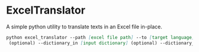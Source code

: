 # ExcelTranslator
A simple python utility to translate texts in an Excel file in-place.

```markdown
python excel_translator --path [excel file path] --to [target language] --from [source language]
 (optional) --dictionary_in [input dictionary] (optional) --dictionary_out [output dictionary]
```

